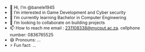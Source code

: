 - 👋 Hi, I’m @banele1945
- 👀 I’m interested in Game Development and Cyber security
- 🌱 I’m currently learning Bachelor in Computer Engineering
- 💞️ I’m looking to collaborate on building projects
- 📫 How to reach me email : 231108338@mycput.ac.za. cellphone number: 0836765525
- 😄 Pronouns: ...
- ⚡ Fun fact: ...

<!---
banele1945/banele1945 is a ✨ special ✨ repository because its `README.md` (this file) appears on your GitHub profile.
You can click the Preview link to take a look at your changes.
--->
